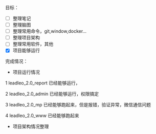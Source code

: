 目标：

- [ ] 整理笔记
- [ ] 整理脑图
- [ ] 整理常用命令，git,window,docker...
- [ ] 整理项目架构
- [ ] 整理常用软件，其他
- [x] 项目能够运行

完成情况：

- 项目运行情况

1 leadleo_2.0_report 已经能够运行，

2 leadleo_2.0_admin 已经能够运行，权限搞定

3 leadleo_2.0_mp 已经能够跑起来，但是报错，验证异常，微信通信问题

4 leadleo_2.0_www 已经能够跑起来

- 项目架构情况整理